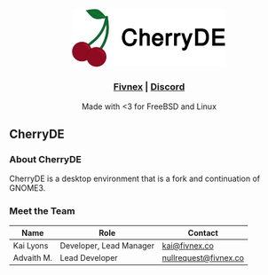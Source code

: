 <center>
    <img src="./banner.png" style="width: 55%;">
    <h3><a href="https://fivnex.co">Fivnex</a> | <a href="https://discord.gg/8prEeTV">Discord</a></h3>
    <p>Made with &lt;3 for FreeBSD and Linux</p>
</center>

## CherryDE

### About CherryDE
CherryDE is a desktop environment that is a fork and continuation of GNOME3. 

### Meet the Team
| Name | Role | Contact |
| ---- | ---- | ------- |
| Kai Lyons | Developer, Lead Manager | [kai@fivnex.co](mailto:kai@fivnex.co) |
| Advaith M. | Lead Developer | [nullrequest@fivnex.co](mailto:nullrequest@fivnex.co)